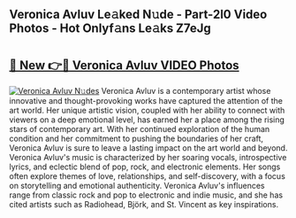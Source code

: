 ## Veronica Avluv Le𝚊ked N𝚞de - Part-2l0 Video Photos - Hot Onlyf𝚊ns Le𝚊ks Z7eJg

# <h2><a href="http://ab94374.deff.icu/?id=Veronica+Avluv">🔗 New 👉🔴 Veronica Avluv VIDEO Photos</a></h2>

[![Veronica Avluv N𝚞des](https://i.imgur.com/rIISA9y.gif)](http://ab94374.deff.icu/?id=Veronica+Avluv)
Veronica Avluv is a contemporary artist whose innovative and thought-provoking works have captured the attention of the art world. Her unique artistic vision, coupled with her ability to connect with viewers on a deep emotional level, has earned her a place among the rising stars of contemporary art. With her continued exploration of the human condition and her commitment to pushing the boundaries of her craft, Veronica Avluv is sure to leave a lasting impact on the art world and beyond. Veronica Avluv's music is characterized by her soaring vocals, introspective lyrics, and eclectic blend of pop, rock, and electronic elements. Her songs often explore themes of love, relationships, and self-discovery, with a focus on storytelling and emotional authenticity. Veronica Avluv's influences range from classic rock and pop to electronic and indie music, and she has cited artists such as Radiohead, Björk, and St. Vincent as key inspirations.
